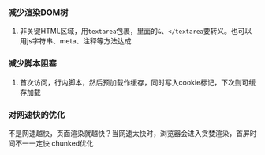 ### 减少渲染DOM树
1. 非关键HTML区域，用`textarea`包裹，里面的`&`、`</textarea`要转义。也可以用js字符串、meta、注释等方法达成

### 减少脚本阻塞
1. 首次访问，行内脚本，然后预加载作缓存，同时写入cookie标记，下次则可缓存加载


### 对网速快的优化
不是网速越快，页面渲染就越快？当网速太快时，浏览器会进入贪婪渲染，首屏时间不⼀一定快  chunked优化